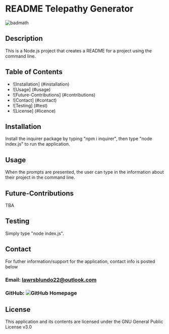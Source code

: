 
# README Telepathy Generator

![badmath](https://img.shields.io/github/languages/top/lernantino/badmath)

## Description

This is a Node.js project that creates a README for a project using the command line.

## Table of Contents

- ![Installation] (#installation)
- ![Usage] (#usage)
- ![Future-Contributions] (#contributions)
- ![Contact] (#contact)
- ![Testing] (#test)
- ![License] (#licence)

## Installation
Install the inquirer package by typing "npm i inquirer", then type "node index.js" to run the application.

## Usage
When the prompts are presented, the user can type in the information about their project in the command line.

## Future-Contributions
TBA

## Testing
Simply type "node index.js".

## Contact
For futher information/support for the application, contact info is posted below
### Email: lawrsblundo22@outlook.com
### GitHub: ![GitHub Homepage](https://github.com/LawrenceSB24)

## License
This application and its contents are licensed under the GNU General Public License v3.0
